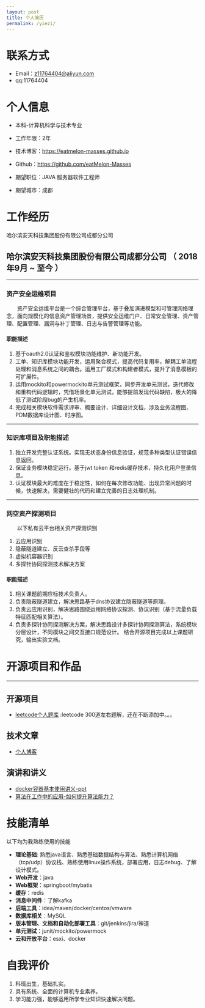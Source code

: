 ```yaml
---
layout: post
title: 个人简历
permalink: /yiezi/
---
```

# 联系方式


- Email：z11764404@aliyun.com
- qq:11764404


# 个人信息

 - 本科-计算机科学与技术专业
 - 工作年限：2年
 - 技术博客：https://eatmelon-masses.github.io
 - Github：https://github.com/eatMelon-Masses 

 - 期望职位：JAVA 服务器软件工程师
 - 期望城市：成都


# 工作经历
哈尔滨安天科技集团股份有限公司成都分公司

## 哈尔滨安天科技集团股份有限公司成都分公司 （ 2018年9月 ~ 至今 ）

***
### 资产安全运维项目 
&emsp;&emsp;资产安全运维平台是一个综合管理平台，基于叠加演进模型和可管理网络理念，面向规模化的信息资产管理场景，提供安全运维门户、日常安全管理、资产管理、配置管理、漏洞与补丁管理、日志与告警管理等功能。

#### 职能描述
1. 基于oauth2.0认证和鉴权模块功能维护、新功能开发。
2. 工单、知识库模块功能开发，运用聚合模式，提高代码复用率，解耦工单流程处理和消息系统之间的耦合。运用工厂模式和构建者模式，提升了消息模板的可扩展性。
3. 运用mockito和powermockito单元测试框架，同步开发单元测试，迭代修改和重构代码逻辑时，凭借场景化单元测试，能够提前发现代码缺陷，极大的降低了测试阶段bug的产生机率。
4. 完成相关模块软件需求评审、概要设计、详细设计文档，涉及业务流程图、PDM数据库设计图、时序图。

***
### 知识库项目及职能描述
1. 独立开发完整认证系统。实现无状态身份信息验证，规范多种类型认证错误信息返回。
2. 保证业务模块稳定运行。基于jwt token 和redis缓存技术，持久化用户登录信息。
3. 认证模块最大的难度在于稳定性，如何在每次修改功能、出现异常问题的时候，快速解决，需要健壮的代码和建立完善的日志处理机制。

***
### 网空资产探测项目
&emsp;&emsp;以下私有云平台相关资产探测识别

1. 云应用识别
2. 隐蔽隧道建立、反云查杀手段等
3. 虚拟机容器识别
4. 多探针协同探测技术解决方案

#### 职能描述
1. 相关课题前期应标技术负责人。
2. 负责隐蔽隧道建立，解决思路基于dns协议建立隐蔽隧道等原理。
3. 负责云应用识别，解决思路围绕运用网络协议探测、协议识别（基于流量负载特征匹配相关算法）。
4. 负责多探针协同探测解决方案，解决思路设计多探针协同探测算法，系统模块分层设计，不同模块之间交互接口规范设计。
结合开源项目完成以上课题研究，输出实验文档。

# 开源项目和作品

***
## 开源项目

  - [leetcode个人题库](https://github.com/eatMelon-Masses/learning-leetcode) :leetcode 300道左右题解，还在不断添加中。。。

## 技术文章

- [个人博客](blog.yiezi.ml)

## 演讲和讲义

 - [docker容器基本使用讲义-ppt](https://www.icloud.com/iclouddrive/0dCkL_djhk1ZtHr-5xnXkF6kg#docker%E6%8A%80%E6%9C%AF%E5%88%86%E4%BA%AB)
 - [算法在工作中的应用-如何提升算法能力？](https://www.icloud.com/keynote/0WG7Zz0MeWvTdr-R4VJ8Eq-eA)   
    
# 技能清单

以下均为我熟练使用的技能
- **理论基础**: 熟悉java语言、熟悉基础数据结构与算法、熟悉计算机网络（tcp/udp）协议栈、熟练使用linux操作系统，部署应用，日志debug、了解设计模式。
- **Web开发**：java
- **Web框架**：springboot/mybatis
- **缓存**：redis
- **消息中间件**：了解kafka
- **后端工具**：idea/maven/docker/centos/vmware
- **数据库相关**：MySQL
- **版本管理、文档和自动化部署工具**：git/jenkins/jira/禅道
- **单元测试**：junit/mockito/powermock
- **云和开放平台**：esxi、docker

# 自我评价

1. 科班出生，基础扎实。
2. 具有系统、全面的计算机专业素养。
3. 学习能力强，能够运用所学专业知识快速解决问题。